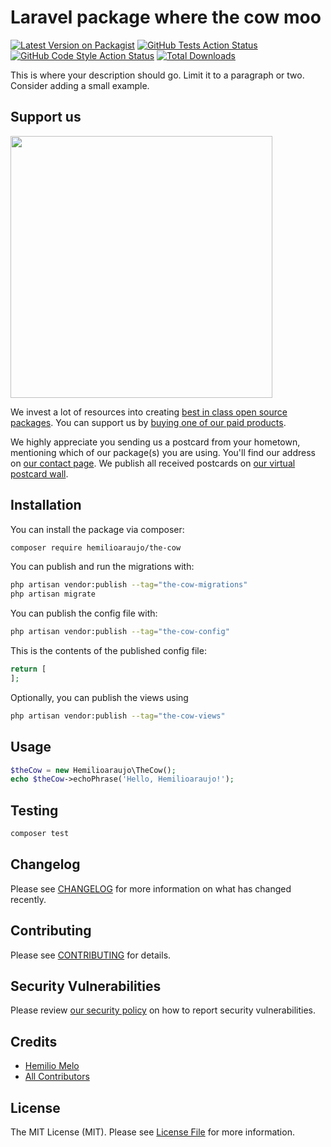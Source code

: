 # Laravel package where the cow moo

[![Latest Version on Packagist](https://img.shields.io/packagist/v/hemilioaraujo/the-cow.svg?style=flat-square)](https://packagist.org/packages/hemilioaraujo/the-cow)
[![GitHub Tests Action Status](https://img.shields.io/github/actions/workflow/status/hemilioaraujo/the-cow/run-tests.yml?branch=main&label=tests&style=flat-square)](https://github.com/hemilioaraujo/the-cow/actions?query=workflow%3Arun-tests+branch%3Amain)
[![GitHub Code Style Action Status](https://img.shields.io/github/actions/workflow/status/hemilioaraujo/the-cow/fix-php-code-style-issues.yml?branch=main&label=code%20style&style=flat-square)](https://github.com/hemilioaraujo/the-cow/actions?query=workflow%3A"Fix+PHP+code+style+issues"+branch%3Amain)
[![Total Downloads](https://img.shields.io/packagist/dt/hemilioaraujo/the-cow.svg?style=flat-square)](https://packagist.org/packages/hemilioaraujo/the-cow)

This is where your description should go. Limit it to a paragraph or two. Consider adding a small example.

## Support us

[<img src="https://github-ads.s3.eu-central-1.amazonaws.com/the-cow.jpg?t=1" width="419px" />](https://spatie.be/github-ad-click/the-cow)

We invest a lot of resources into creating [best in class open source packages](https://spatie.be/open-source). You can support us by [buying one of our paid products](https://spatie.be/open-source/support-us).

We highly appreciate you sending us a postcard from your hometown, mentioning which of our package(s) you are using. You'll find our address on [our contact page](https://spatie.be/about-us). We publish all received postcards on [our virtual postcard wall](https://spatie.be/open-source/postcards).

## Installation

You can install the package via composer:

```bash
composer require hemilioaraujo/the-cow
```

You can publish and run the migrations with:

```bash
php artisan vendor:publish --tag="the-cow-migrations"
php artisan migrate
```

You can publish the config file with:

```bash
php artisan vendor:publish --tag="the-cow-config"
```

This is the contents of the published config file:

```php
return [
];
```

Optionally, you can publish the views using

```bash
php artisan vendor:publish --tag="the-cow-views"
```

## Usage

```php
$theCow = new Hemilioaraujo\TheCow();
echo $theCow->echoPhrase('Hello, Hemilioaraujo!');
```

## Testing

```bash
composer test
```

## Changelog

Please see [CHANGELOG](CHANGELOG.md) for more information on what has changed recently.

## Contributing

Please see [CONTRIBUTING](CONTRIBUTING.md) for details.

## Security Vulnerabilities

Please review [our security policy](../../security/policy) on how to report security vulnerabilities.

## Credits

- [Hemilio Melo](https://github.com/hemilioaraujo)
- [All Contributors](../../contributors)

## License

The MIT License (MIT). Please see [License File](LICENSE.md) for more information.
